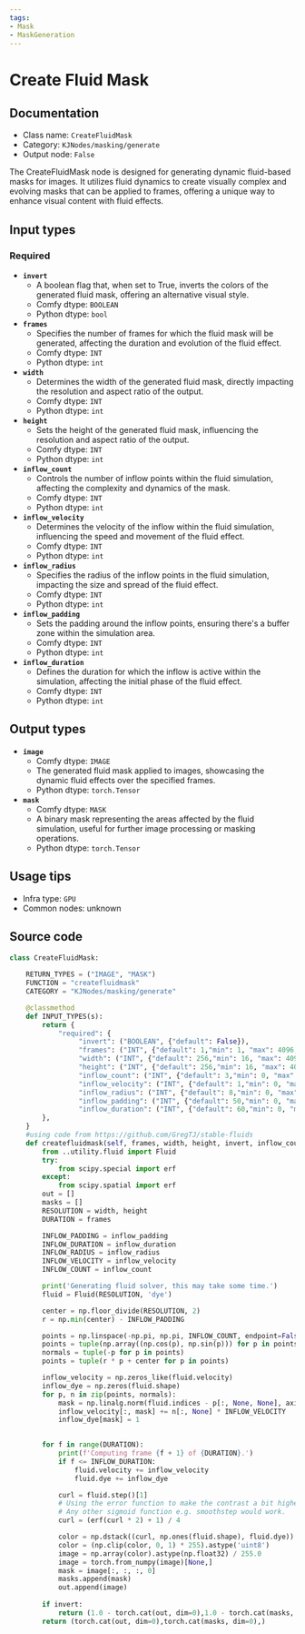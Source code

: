 ```yaml
---
tags:
- Mask
- MaskGeneration
---
```


# Create Fluid Mask
## Documentation
- Class name: `CreateFluidMask`
- Category: `KJNodes/masking/generate`
- Output node: `False`

The CreateFluidMask node is designed for generating dynamic fluid-based masks for images. It utilizes fluid dynamics to create visually complex and evolving masks that can be applied to frames, offering a unique way to enhance visual content with fluid effects.
## Input types
### Required
- **`invert`**
    - A boolean flag that, when set to True, inverts the colors of the generated fluid mask, offering an alternative visual style.
    - Comfy dtype: `BOOLEAN`
    - Python dtype: `bool`
- **`frames`**
    - Specifies the number of frames for which the fluid mask will be generated, affecting the duration and evolution of the fluid effect.
    - Comfy dtype: `INT`
    - Python dtype: `int`
- **`width`**
    - Determines the width of the generated fluid mask, directly impacting the resolution and aspect ratio of the output.
    - Comfy dtype: `INT`
    - Python dtype: `int`
- **`height`**
    - Sets the height of the generated fluid mask, influencing the resolution and aspect ratio of the output.
    - Comfy dtype: `INT`
    - Python dtype: `int`
- **`inflow_count`**
    - Controls the number of inflow points within the fluid simulation, affecting the complexity and dynamics of the mask.
    - Comfy dtype: `INT`
    - Python dtype: `int`
- **`inflow_velocity`**
    - Determines the velocity of the inflow within the fluid simulation, influencing the speed and movement of the fluid effect.
    - Comfy dtype: `INT`
    - Python dtype: `int`
- **`inflow_radius`**
    - Specifies the radius of the inflow points in the fluid simulation, impacting the size and spread of the fluid effect.
    - Comfy dtype: `INT`
    - Python dtype: `int`
- **`inflow_padding`**
    - Sets the padding around the inflow points, ensuring there's a buffer zone within the simulation area.
    - Comfy dtype: `INT`
    - Python dtype: `int`
- **`inflow_duration`**
    - Defines the duration for which the inflow is active within the simulation, affecting the initial phase of the fluid effect.
    - Comfy dtype: `INT`
    - Python dtype: `int`
## Output types
- **`image`**
    - Comfy dtype: `IMAGE`
    - The generated fluid mask applied to images, showcasing the dynamic fluid effects over the specified frames.
    - Python dtype: `torch.Tensor`
- **`mask`**
    - Comfy dtype: `MASK`
    - A binary mask representing the areas affected by the fluid simulation, useful for further image processing or masking operations.
    - Python dtype: `torch.Tensor`
## Usage tips
- Infra type: `GPU`
- Common nodes: unknown


## Source code
```python
class CreateFluidMask:
    
    RETURN_TYPES = ("IMAGE", "MASK")
    FUNCTION = "createfluidmask"
    CATEGORY = "KJNodes/masking/generate"

    @classmethod
    def INPUT_TYPES(s):
        return {
            "required": {
                 "invert": ("BOOLEAN", {"default": False}),
                 "frames": ("INT", {"default": 1,"min": 1, "max": 4096, "step": 1}),
                 "width": ("INT", {"default": 256,"min": 16, "max": 4096, "step": 1}),
                 "height": ("INT", {"default": 256,"min": 16, "max": 4096, "step": 1}),
                 "inflow_count": ("INT", {"default": 3,"min": 0, "max": 255, "step": 1}),
                 "inflow_velocity": ("INT", {"default": 1,"min": 0, "max": 255, "step": 1}),
                 "inflow_radius": ("INT", {"default": 8,"min": 0, "max": 255, "step": 1}),
                 "inflow_padding": ("INT", {"default": 50,"min": 0, "max": 255, "step": 1}),
                 "inflow_duration": ("INT", {"default": 60,"min": 0, "max": 255, "step": 1}),
        },
    } 
    #using code from https://github.com/GregTJ/stable-fluids
    def createfluidmask(self, frames, width, height, invert, inflow_count, inflow_velocity, inflow_radius, inflow_padding, inflow_duration):
        from ..utility.fluid import Fluid
        try:
            from scipy.special import erf
        except:
            from scipy.spatial import erf
        out = []
        masks = []
        RESOLUTION = width, height
        DURATION = frames

        INFLOW_PADDING = inflow_padding
        INFLOW_DURATION = inflow_duration
        INFLOW_RADIUS = inflow_radius
        INFLOW_VELOCITY = inflow_velocity
        INFLOW_COUNT = inflow_count

        print('Generating fluid solver, this may take some time.')
        fluid = Fluid(RESOLUTION, 'dye')

        center = np.floor_divide(RESOLUTION, 2)
        r = np.min(center) - INFLOW_PADDING

        points = np.linspace(-np.pi, np.pi, INFLOW_COUNT, endpoint=False)
        points = tuple(np.array((np.cos(p), np.sin(p))) for p in points)
        normals = tuple(-p for p in points)
        points = tuple(r * p + center for p in points)

        inflow_velocity = np.zeros_like(fluid.velocity)
        inflow_dye = np.zeros(fluid.shape)
        for p, n in zip(points, normals):
            mask = np.linalg.norm(fluid.indices - p[:, None, None], axis=0) <= INFLOW_RADIUS
            inflow_velocity[:, mask] += n[:, None] * INFLOW_VELOCITY
            inflow_dye[mask] = 1

        
        for f in range(DURATION):
            print(f'Computing frame {f + 1} of {DURATION}.')
            if f <= INFLOW_DURATION:
                fluid.velocity += inflow_velocity
                fluid.dye += inflow_dye

            curl = fluid.step()[1]
            # Using the error function to make the contrast a bit higher. 
            # Any other sigmoid function e.g. smoothstep would work.
            curl = (erf(curl * 2) + 1) / 4

            color = np.dstack((curl, np.ones(fluid.shape), fluid.dye))
            color = (np.clip(color, 0, 1) * 255).astype('uint8')
            image = np.array(color).astype(np.float32) / 255.0
            image = torch.from_numpy(image)[None,]
            mask = image[:, :, :, 0] 
            masks.append(mask)
            out.append(image)
        
        if invert:
            return (1.0 - torch.cat(out, dim=0),1.0 - torch.cat(masks, dim=0),)
        return (torch.cat(out, dim=0),torch.cat(masks, dim=0),)

```
